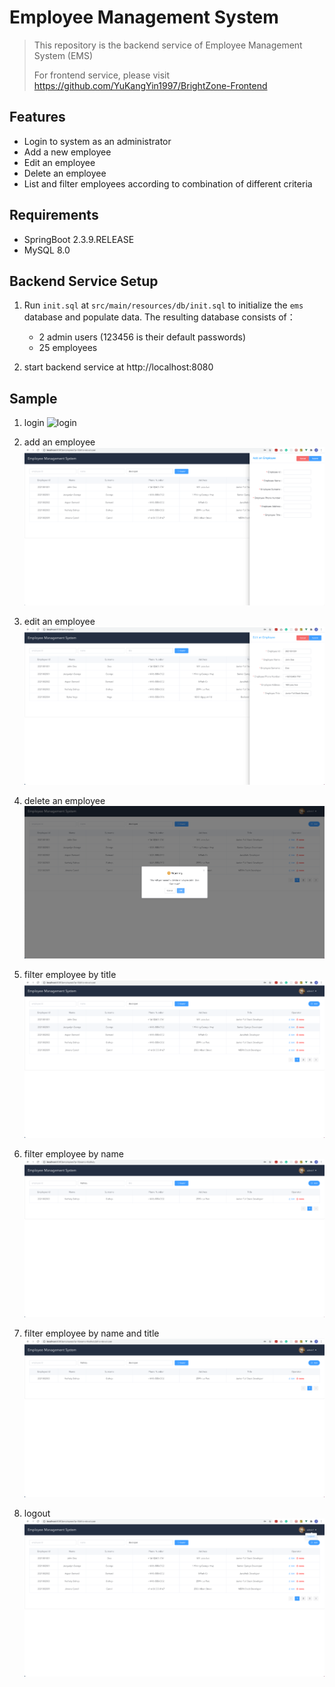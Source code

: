 # Employee Management System

> This repository is the backend service of Employee Management System (EMS)
> 
> For frontend service, please visit https://github.com/YuKangYin1997/BrightZone-Frontend

## Features

- Login to system as an administrator
- Add a new employee
- Edit an employee
- Delete an employee
- List and filter employees according to combination of different criteria

## Requirements

- SpringBoot 2.3.9.RELEASE
- MySQL 8.0

## Backend Service Setup

1. Run `init.sql` at `src/main/resources/db/init.sql` to initialize the `ems` database and populate data.
   The resulting database consists of：
   - 2 admin users (123456 is their default passwords)
   - 25 employees
    
2. start backend service at http://localhost:8080


## Sample

1. login
   ![login](src/main/resources/repo/login.png)
   
2. add an employee
   ![addAnEmployee](src/main/resources/repo/addAnEmployee.png)

3. edit an employee
   ![editAnEmployee](src/main/resources/repo/editAnEmployee.png)

4. delete an employee
   ![deleteAnEmployee](src/main/resources/repo/deleteAnEmployee.png)
   
5. filter employee by title
   ![filterEmployeeByTitle](src/main/resources/repo/filterEmployeeByTitle.png)
   
6. filter employee by name
   ![filterEmployeeByName](src/main/resources/repo/filterEmployeeByName.png)
   
7. filter employee by name and title
   ![filterEmployeeByNameAndTitle](src/main/resources/repo/filterEmployeeByNameAndTitle.png)
   
8. logout
   ![logout](src/main/resources/repo/logout.png)